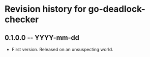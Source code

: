 # Revision history for go-deadlock-checker

## 0.1.0.0 -- YYYY-mm-dd

* First version. Released on an unsuspecting world.
